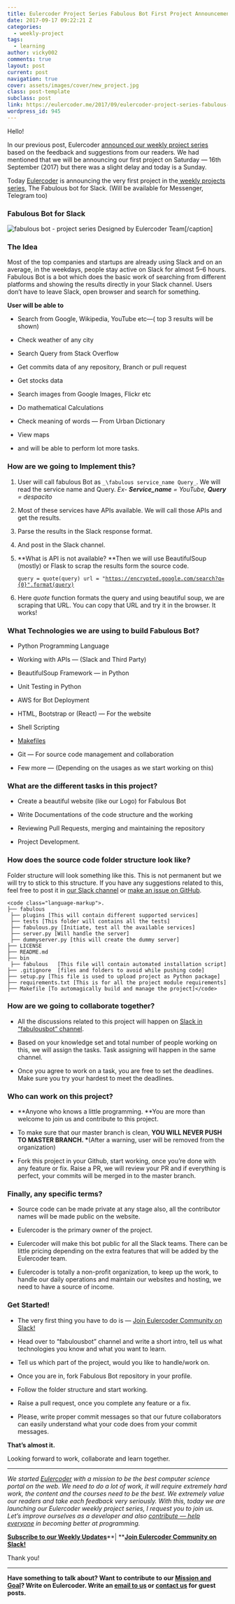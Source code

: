 ```yaml
---
title: Eulercoder Project Series Fabulous Bot First Project Announcement
date: 2017-09-17 09:22:21 Z
categories:
  - weekly-project
tags:
  - learning
author: vicky002
comments: true
layout: post
current: post
navigation: true
cover: assets/images/cover/new_project.jpg
class: post-template
subclass: post
link: https://eulercoder.me/2017/09/eulercoder-project-series-fabulous-bot/
wordpress_id: 945
---
```


Hello!

In our previous post, Eulercoder [announced our weekly project series](https://eulercoder.me/weekly-project/) based on the feedback and suggestions from our readers. We had mentioned that we will be announcing our first project on Saturday — 16th September (2017) but there was a slight delay and today is a Sunday.

Today [Eulercoder](https://eulercoder.me/about) is announcing the very first project in the[ weekly projects series](https://eulercoder.me/weekly-project/), The Fabulous bot for Slack. (Will be available for Messenger, Telegram too)

### Fabulous Bot for Slack

![fabulous bot - project series](https://cdn-images-1.medium.com/max/800/1*BDwu0v1rHBpfFdYGx30yTw.png) Designed by Eulercoder Team[/caption]

### The Idea

Most of the top companies and startups are already using Slack and on an average, in the weekdays, people stay active on Slack for almost 5–6 hours. Fabulous Bot is a bot which does the basic work of searching from different platforms and showing the results directly in your Slack channel. Users don’t have to leave Slack, open browser and search for something.

**User will be able to**

<!-- more -->

- Search from Google, Wikipedia, YouTube etc—( top 3 results will be shown)

- Check weather of any city

- Search Query from Stack Overflow

- Get commits data of any repository, Branch or pull request

- Get stocks data

- Search images from Google Images, Flickr etc

- Do mathematical Calculations

- Check meaning of words — From Urban Dictionary

- View maps

- and will be able to perform lot more tasks.

### How are we going to Implement this?

1. User will call fabulous Bot as `_\fabulous service_name Query_`. We will read the service name and Query.
   _Ex- _**_Service_name_**_ = YouTube, _**_Query_**_ = despacito_

2) Most of these services have APIs available. We will call those APIs and get the results.

3. Parse the results in the Slack response format.

4) And post in the Slack channel.

5. **What is API is not available? **Then we will use BeautifulSoup (mostly) or Flask to scrap the results form the source code.


    <code class="language-python">query = quote(query)
    url = "https://encrypted.google.com/search?q={0}".format(query)</code>

6. Here _quote_ function formats the query and using beautiful soup, we are scraping that URL. You can copy that URL and try it in the browser. It works!

### What Technologies we are using to build Fabulous Bot?

- Python Programming Language

- Working with APIs — (Slack and Third Party)

- BeautifulSoup Framework — in Python

- Unit Testing in Python

- AWS for Bot Deployment

- HTML, Bootstrap or (React) — For the website

- Shell Scripting

- [Makefiles](https://mrbook.org/blog/tutorials/make/)

- Git — For source code management and collaboration

- Few more — (Depending on the usages as we start working on this)

### What are the different tasks in this project?

- Create a beautiful website (like our Logo) for Fabulous Bot

- Write Documentations of the code structure and the working

- Reviewing Pull Requests, merging and maintaining the repository

- Project Development.

### How does the source code folder structure look like?

Folder structure will look something like this. This is not permanent but we will try to stick to this structure. If you have any suggestions related to this, feel free to post it in [our Slack channel](https://bit.ly/EulercoderOnSlack) or [make an issue on GitHub](https://github.com/Eulercoder/fabulous/issues/new).

    <code class="language-markup">.
    ├── fabulous
     ├── plugins [This will contain different supported services]
     ├── tests [This folder will contains all the tests]
     ├── fabulous.py [Initiate, test all the available services]
     ├── server.py [Will handle the server]
     ├── dummyserver.py [this will create the dummy server]
    ├── LICENSE
    ├── README.md
    ├── bin
     ├── fabulous   [This file will contain automated installation script]
    ├── .gitignore  [files and folders to avoid while pushing code]
    ├── setup.py [This file is used to upload project as Python package]
    ├── requirements.txt [This is for all the project module requirements]
    ├── Makefile [To automagically build and manage the project]</code>

### How are we going to collaborate together?

- All the discussions related to this project will happen on [Slack in “fabulousbot” channel](https://github.com/Eulercoder/fabulous/issues/new).

- Based on your knowledge set and total number of people working on this, we will assign the tasks. Task assigning will happen in the same channel.

- Once you agree to work on a task, you are free to set the deadlines. Make sure you try your hardest to meet the deadlines.

### Who can work on this project?

- **Anyone who knows a little programming. **You are more than welcome to join us and contribute to this project.

- To make sure that our master branch is clean, **YOU WILL NEVER PUSH TO MASTER BRANCH. \***(After a warning, user will be removed from the organization)

- Fork this project in your Github, start working, once you’re done with any feature or fix. Raise a PR, we will review your PR and if everything is perfect, your commits will be merged in to the master branch.

### Finally, any specific terms?

- Source code can be made private at any stage also, all the contributor names will be made public on the website.

- Eulercoder is the primary owner of the project.

- Eulercoder will make this bot public for all the Slack teams. There can be little pricing depending on the extra features that will be added by the Eulercoder team.

- Eulercoder is totally a non-profit organization, to keep up the work, to handle our daily operations and maintain our websites and hosting, we need to have a source of income.

### Get Started!

- The very first thing you have to do is — [Join Eulercoder Community on Slack!](https://eulercoder.me/about/community/)

- Head over to “fabulousbot” channel and write a short intro, tell us what technologies you know and what you want to learn.

- Tell us which part of the project, would you like to handle/work on.

- Once you are in, fork Fabulous Bot repository in your profile.

- Follow the folder structure and start working.

- Raise a pull request, once you complete any feature or a fix.

- Please, write proper commit messages so that our future collaborators can easily understand what your code does from your commit messages.

**That’s almost it.**

Looking forward to work, collaborate and learn together.

---

_We started _[_Eulercoder_](https://eulercoder.me/)_ with a mission to be the best computer science portal on the web. We need to do a lot of work, it will require extremely hard work, the content and the courses need to be the best. We extremely value our readers and take each feedback very seriously. With this, today we are launching our Eulercoder weekly project series, I request you to join us. Let’s improve ourselves as a developer and also _[_contribute — help everyone_](https://eulercoder.me/contribute/)_ in becoming better at programming._

[**Subscribe to our Weekly Updates**](https://eepurl.com/bRklFn)**| **[**Join Eulercoder Community on Slack!**](https://publicslack.com/slacks/eulercodercommunity/invites/new)

Thank you!

---

**Have something to talk about? Want to contribute to our **[**Mission and Goal**](https://eulercoder.me/about)**? Write on Eulercoder. Write an **[**email to us**](mailto:hi@eulercoder.me)** or **[**contact us**](https://eulercoder.me/contact)** for guest posts.**
